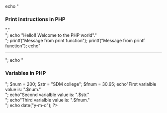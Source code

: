 
<?php
<br/>

    echo "<h3>Print instructions in PHP</h3>"."<br/>";
    echo "Hello!! Welcome to the PHP world"."<br/>";
    printf("Message from print function");
    printf("Message from printf function");

    echo"<hr>";
    echo "<h3>Variables in PHP</h3>";
    $num = 200;
    $str = "SDM college";
    $fnum = 30.65;

    echo"First varialble value is: ".$num."<br/>";
    echo"Second varialble value is: ".$str."<br/>";
    echo"Third varialble value is: ".$fnum."<br/>";

    echo date("y-m-d");
?>
